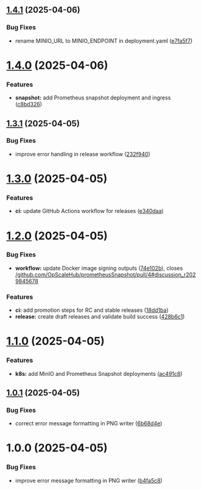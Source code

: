 ## [1.4.1](https://github.com/OpScaleHub/prometheusSnapshot/compare/v1.4.0...v1.4.1) (2025-04-06)


### Bug Fixes

* rename MINIO_URL to MINIO_ENDPOINT in deployment.yaml ([e7fa5f7](https://github.com/OpScaleHub/prometheusSnapshot/commit/e7fa5f7a2c8ad78e757fd7b2a6bbc40a1e51a7ee))

# [1.4.0](https://github.com/OpScaleHub/prometheusSnapshot/compare/v1.3.1...v1.4.0) (2025-04-06)


### Features

* **snapshot:** add Prometheus snapshot deployment and ingress ([c8bd326](https://github.com/OpScaleHub/prometheusSnapshot/commit/c8bd326e43a68b95b3a0d9ba1413427003d0b462))

## [1.3.1](https://github.com/OpScaleHub/prometheusSnapshot/compare/v1.3.0...v1.3.1) (2025-04-05)


### Bug Fixes

* improve error handling in release workflow ([232f940](https://github.com/OpScaleHub/prometheusSnapshot/commit/232f940665aa6ecd98847d04e96b5e07091ee280))

# [1.3.0](https://github.com/OpScaleHub/prometheusSnapshot/compare/v1.2.0...v1.3.0) (2025-04-05)


### Features

* **ci:** update GitHub Actions workflow for releases ([e340daa](https://github.com/OpScaleHub/prometheusSnapshot/commit/e340daa3bee0de4155cbecf28cc0307bb0e49818))

# [1.2.0](https://github.com/OpScaleHub/prometheusSnapshot/compare/v1.1.0...v1.2.0) (2025-04-05)


### Bug Fixes

* **workflow:** update Docker image signing outputs ([74e102b](https://github.com/OpScaleHub/prometheusSnapshot/commit/74e102bcce4f2217b93976ecc6b9d405222e04ea)), closes [/github.com/OpScaleHub/prometheusSnapshot/pull/4#discussion_r2029845678](https://github.com//github.com/OpScaleHub/prometheusSnapshot/pull/4/issues/discussion_r2029845678)


### Features

* **ci:** add promotion steps for RC and stable releases ([18dd1ba](https://github.com/OpScaleHub/prometheusSnapshot/commit/18dd1ba94b04b16b6be52e12b766630fb627c640))
* **release:** create draft releases and validate build success ([428b6c1](https://github.com/OpScaleHub/prometheusSnapshot/commit/428b6c193dff7bd34575a49f19da8361443b4d5d))

# [1.1.0](https://github.com/OpScaleHub/prometheusSnapshot/compare/v1.0.1...v1.1.0) (2025-04-05)


### Features

* **k8s:** add MinIO and Prometheus Snapshot deployments ([ac491c8](https://github.com/OpScaleHub/prometheusSnapshot/commit/ac491c81fe2c255bbda0aef51fb6436155516c9e))

## [1.0.1](https://github.com/OpScaleHub/prometheusSnapshot/compare/v1.0.0...v1.0.1) (2025-04-05)


### Bug Fixes

* correct error message formatting in PNG writer ([6b68d4e](https://github.com/OpScaleHub/prometheusSnapshot/commit/6b68d4e1fe8baa71e5d5467e55d8e079189416ad))

# 1.0.0 (2025-04-05)


### Bug Fixes

* improve error message formatting in PNG writer ([b4fa5c8](https://github.com/OpScaleHub/prometheusSnapshot/commit/b4fa5c8535b7f254ca5c18b6bff909ba00ba2ea1))
